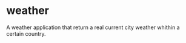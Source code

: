 # weather
A weather application that return a real current city weather whithin a certain country. 
